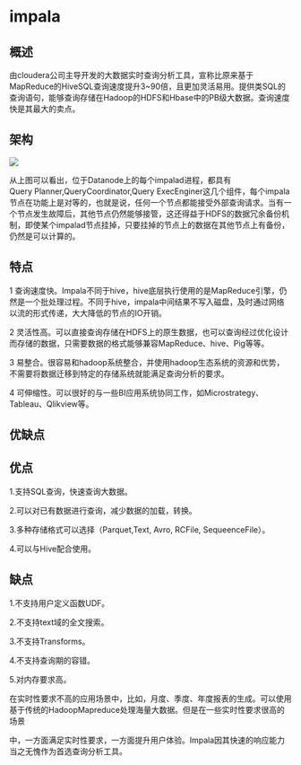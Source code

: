 <!--
 * @Author: wangzhichiao<https://github.com/wzc570738205>
 * @Date: 2021-03-29 16:00:25
 * @LastEditors: wangzhichiao<https://github.com/wzc570738205>
 * @LastEditTime: 2021-03-29 16:00:43
-->
# **impala**
## **概述**
由cloudera公司主导开发的大数据实时查询分析工具，宣称比原来基于MapReduce的HiveSQL查询速度提升3~90倍，且更加灵活易用。提供类SQL的查询语句，能够查询存储在Hadoop的HDFS和Hbase中的PB级大数据。查询速度快是其最大的卖点。
## **架构**
![](/docs/images/dashuju/Aspose.Words.390a89bc-6b49-496d-b349-93be6392fec4.005.png)

从上图可以看出，位于Datanode上的每个impalad进程，都具有Query Planner,QueryCoordinator,Query ExecEnginer这几个组件，每个impala节点在功能上是对等的，也就是说，任何一个节点都能接受外部查询请求。当有一个节点发生故障后，其他节点仍然能够接管，这还得益于HDFS的数据冗余备份机制，即使某个impalad节点挂掉，只要挂掉的节点上的数据在其他节点上有备份，仍然是可以计算的。
## **特点**
1 查询速度快。Impala不同于hive，hive底层执行使用的是MapReduce引擎，仍然是一个批处理过程。不同于hive，impala中间结果不写入磁盘，及时通过网络以流的形式传递，大大降低的节点的IO开销。

2 灵活性高。可以直接查询存储在HDFS上的原生数据，也可以查询经过优化设计而存储的数据，只需要数据的格式能够兼容MapReduce、hive、Pig等等。

3 易整合。很容易和hadoop系统整合，并使用hadoop生态系统的资源和优势，不需要将数据迁移到特定的存储系统就能满足查询分析的要求。

4 可伸缩性。可以很好的与一些BI应用系统协同工作，如Microstrategy、Tableau、Qlikview等。
## **优缺点**
## **优点**
1.支持SQL查询，快速查询大数据。

2.可以对已有数据进行查询，减少数据的加载，转换。

3.多种存储格式可以选择（Parquet,Text, Avro, RCFile, SequeenceFile）。

4.可以与Hive配合使用。
## **缺点**
1.不支持用户定义函数UDF。

2.不支持text域的全文搜索。

3.不支持Transforms。

4.不支持查询期的容错。

5.对内存要求高。

在实时性要求不高的应用场景中，比如，月度、季度、年度报表的生成。可以使用基于传统的HadoopMapreduce处理海量大数据。但是在一些实时性要求很高的场景

中，一方面满足实时性要求，一方面提升用户体验。Impala因其快速的响应能力当之无愧作为首选查询分析工具。
